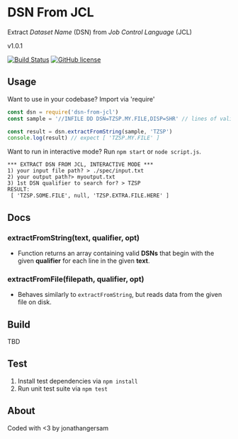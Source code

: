 DSN From JCL
============

Extract _Dataset Name_ (DSN) from _Job Control Language_ (JCL)

v1.0.1

[![Build Status](https://travis-ci.com/jonathangersam/dsn-from-jcl.svg?branch=master)](https://travis-ci.com/jonathangersam/dsn-from-jcl) [![GitHub license](https://img.shields.io/badge/license-MIT-blue.svg)](https://opensource.org/licenses/MIT)

Usage
-----
Want to use in your codebase? Import via 'require'

```javascript
const dsn = require('dsn-from-jcl')
const sample = '//INFILE DD DSN=TZSP.MY.FILE,DISP=SHR' // lines of valid JCL, separated by newline characters

const result = dsn.extractFromString(sample, 'TZSP')
console.log(result) // expect [ 'TZSP.MY.FILE' ]
```

Want to run in interactive mode? Run `npm start` or `node script.js`.

```
*** EXTRACT DSN FROM JCL, INTERACTIVE MODE ***
1) your input file path? > ./spec/input.txt
2) your output path?> myoutput.txt
3) 1st DSN qualifier to search for? > TZSP
RESULT:
 [ 'TZSP.SOME.FILE', null, 'TZSP.EXTRA.FILE.HERE' ]
```

Docs
----
### extractFromString(text, qualifier, opt)
- Function returns an array containing valid **DSNs** that begin with the given **qualifier** for each line in the given **text**.

### extractFromFile(filepath, qualifier, opt)
- Behaves similarly to `extractFromString`, but reads data from the given file on disk.

Build
-----
TBD

Test
----
1. Install test dependencies via `npm install`
2. Run unit test suite via `npm test`

About
-----
Coded with <3 by jonathangersam
